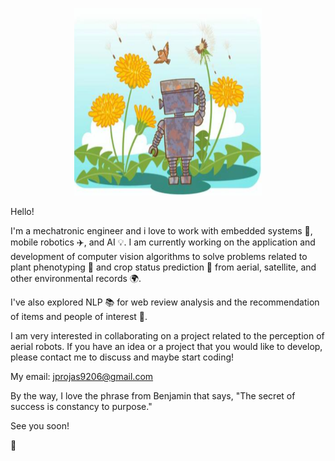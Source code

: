<p align="center">
<img src="images/robot.png" class="img-responsive" alt="" width="300" height="300">
</p>

Hello!

I'm a mechatronic engineer and i love to work with embedded systems 🚀, mobile robotics ✈️, and AI 💡. I am currently working on the application and development of computer vision algorithms to solve problems related to plant phenotyping 🌿 and crop status prediction 🥕 from aerial, satellite, and other environmental records 🌍.

I've also explored NLP 📚 for web review analysis and the recommendation of items and people of interest 🔑.

I am very interested in collaborating on a project related to the perception of aerial robots. If you have an idea or a project that you would like to develop, please contact me to discuss and maybe start coding!

My email: jprojas9206@gmail.com

By the way, I love the phrase from Benjamin that says, "The secret of success is constancy to purpose."

See you soon!

🐻
